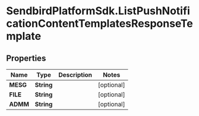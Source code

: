 # SendbirdPlatformSdk.ListPushNotificationContentTemplatesResponseTemplate

## Properties

Name | Type | Description | Notes
------------ | ------------- | ------------- | -------------
**MESG** | **String** |  | [optional] 
**FILE** | **String** |  | [optional] 
**ADMM** | **String** |  | [optional] 


